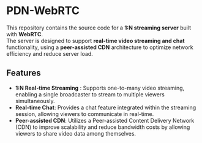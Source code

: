 # PDN-WebRTC

This repository contains the source code for a __1:N streaming server__ built with __WebRTC__.   
The server is designed to support __real-time video streaming and chat__ functionality, using a __peer-assisted CDN__ architecture to optimize network efficiency and reduce server load.

## Features

- __1:N Real-time Streaming__ : Supports one-to-many video streaming, enabling a single broadcaster to stream to multiple viewers simultaneously.
- __Real-time Chat__: Provides a chat feature integrated within the streaming session, allowing viewers to communicate in real-time.
- __Peer-assisted CDN__: Utilizes a Peer-assisted Content Delivery Network (CDN) to improve scalability and reduce bandwidth costs by allowing viewers to share video data among themselves.

